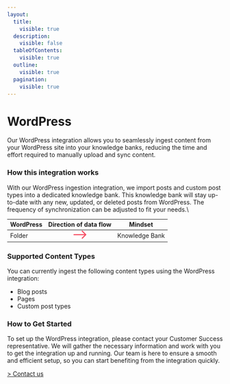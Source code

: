 ```yaml
---
layout:
  title:
    visible: true
  description:
    visible: false
  tableOfContents:
    visible: true
  outline:
    visible: true
  pagination:
    visible: true
---
```


# WordPress

Our WordPress integration allows you to seamlessly ingest content from your WordPress site into your knowledge banks, reducing the time and effort required to manually upload and sync content.

### How this integration works

With our WordPress ingestion integration, we import posts and custom post types into a dedicated knowledge bank. This knowledge bank will stay up-to-date with any new, updated, or deleted posts from WordPress. The frequency of synchronization can be adjusted to fit your needs.\


| WordPress |                                    Direction of data flow                                   | Mindset        |
| --------- | :-----------------------------------------------------------------------------------------: | -------------- |
| Folder    | <img src="../../.gitbook/assets/arrow - left to right (6).png" alt="" data-size="original"> | Knowledge Bank |

### Supported Content Types

You can currently ingest the following content types using the WordPress integration:

* Blog posts
* Pages
* Custom post types

### How to Get Started

To set up the WordPress integration, please contact your Customer Success representative. We will gather the necessary information and work with you to get the integration up and running. Our team is here to ensure a smooth and efficient setup, so you can start benefiting from the integration quickly.

[> Contact us](https://mindset-ai.atlassian.net/servicedesk/customer/portal/1/group/10/create/41)

